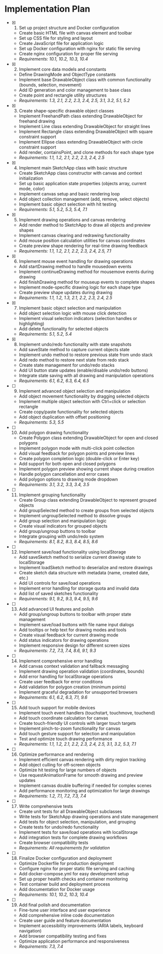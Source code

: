 # Implementation Plan

- [x] 1. Set up project structure and Docker configuration
  - Create basic HTML file with canvas element and toolbar
  - Set up CSS file for styling and layout
  - Create JavaScript file for application logic
  - Set up Docker configuration with nginx for static file serving
  - Create nginx configuration for proper file serving
  - _Requirements: 10.1, 10.2, 10.3, 10.4_

- [x] 2. Implement core data models and constants
  - Define DrawingMode and ObjectType constants
  - Implement base DrawableObject class with common functionality (bounds, selection, movement)
  - Add ID generation and color management to base class
  - Create point and rectangle utility structures
  - _Requirements: 1.3, 2.1, 2.2, 2.3, 2.4, 2.5, 3.1, 3.2, 5.1, 5.2_

- [x] 3. Create shape-specific drawable object classes
  - Implement FreehandPath class extending DrawableObject for freehand drawing
  - Implement Line class extending DrawableObject for straight lines
  - Implement Rectangle class extending DrawableObject with square constraint support
  - Implement Ellipse class extending DrawableObject with circle constraint support
  - Add render, containsPoint, and clone methods for each shape type
  - _Requirements: 1.1, 1.2, 2.1, 2.2, 2.3, 2.4, 2.5_

- [x] 4. Implement main SketchApp class with basic structure
  - Create SketchApp class constructor with canvas and context initialization
  - Set up basic application state properties (objects array, current mode, color)
  - Implement canvas setup and basic rendering loop
  - Add object collection management (add, remove, select objects)
  - Implement basic object selection with hit testing
  - _Requirements: 5.1, 5.2, 5.3, 5.4, 7.1_

- [x] 5. Implement drawing operations and canvas rendering
  - Add render method to SketchApp to draw all objects and preview shapes
  - Implement canvas clearing and redrawing functionality
  - Add mouse position calculation utilities for canvas coordinates
  - Create preview shape rendering for real-time drawing feedback
  - _Requirements: 1.1, 1.2, 2.1, 2.2, 2.3, 2.4, 2.5, 7.1_

- [x] 6. Implement mouse event handling for drawing operations
  - Add startDrawing method to handle mousedown events
  - Implement continueDrawing method for mousemove events during drawing
  - Add finishDrawing method for mouseup events to complete shapes
  - Implement mode-specific drawing logic for each shape type
  - Create preview shape updates during drawing
  - _Requirements: 1.1, 1.2, 1.3, 2.1, 2.2, 2.3, 2.4, 2.5_

- [x] 7. Implement basic object selection and manipulation
  - Add object selection logic with mouse click detection
  - Implement visual selection indicators (selection handles or highlighting)
  - Add delete functionality for selected objects
  - _Requirements: 5.1, 5.2, 5.4_

- [x] 8. Implement undo/redo functionality with state snapshots
  - Add saveState method to capture current objects state
  - Implement undo method to restore previous state from undo stack
  - Add redo method to restore next state from redo stack
  - Create state management for undo/redo stacks
  - Add UI button state updates (enable/disable undo/redo buttons)
  - Integrate state saving with all drawing and manipulation operations
  - _Requirements: 6.1, 6.2, 6.3, 6.4, 6.5_

- [ ] 9. Implement advanced object selection and manipulation
  - Add object movement functionality by dragging selected objects
  - Implement multiple object selection with Ctrl+click or selection rectangle
  - Create copy/paste functionality for selected objects
  - Add object duplication with offset positioning
  - _Requirements: 5.3, 5.5_

- [ ] 10. Add polygon drawing functionality
  - Create Polygon class extending DrawableObject for open and closed polygons
  - Implement polygon mode with multi-click point collection
  - Add visual feedback for polygon points and preview lines
  - Create polygon completion logic (double-click or Enter key)
  - Add support for both open and closed polygons
  - Implement polygon preview showing current shape during creation
  - Handle polygon cancellation and error cases
  - Add polygon options to drawing mode dropdown
  - _Requirements: 3.1, 3.2, 3.3, 3.4, 3.5_

- [ ] 11. Implement grouping functionality
  - Create Group class extending DrawableObject to represent grouped objects
  - Add groupSelected method to create groups from selected objects
  - Implement ungroupSelected method to dissolve groups
  - Add group selection and manipulation logic
  - Create visual indicators for grouped objects
  - Add group/ungroup buttons to toolbar
  - Integrate grouping with undo/redo system
  - _Requirements: 8.1, 8.2, 8.3, 8.4, 8.5, 8.6_

- [ ] 12. Implement save/load functionality using localStorage
  - Add saveSketch method to serialize current drawing state to localStorage
  - Implement loadSketch method to deserialize and restore drawings
  - Create sketch data structure with metadata (name, created date, etc.)
  - Add UI controls for save/load operations
  - Implement error handling for storage quota and invalid data
  - Add list of saved sketches functionality
  - _Requirements: 9.1, 9.2, 9.3, 9.4, 9.5, 9.6_

- [ ] 13. Add advanced UI features and polish
  - Add group/ungroup buttons to toolbar with proper state management
  - Implement save/load buttons with file name input dialogs
  - Add tooltips or help text for drawing modes and tools
  - Create visual feedback for current drawing mode
  - Add status indicators for drawing operations
  - Implement responsive design for different screen sizes
  - _Requirements: 7.2, 7.3, 7.4, 8.6, 9.1, 9.3_

- [ ] 14. Implement comprehensive error handling
  - Add canvas context validation and fallback messaging
  - Implement drawing operation validation (coordinates, bounds)
  - Add error handling for localStorage operations
  - Create user feedback for error conditions
  - Add validation for polygon creation (minimum points)
  - Implement graceful degradation for unsupported browsers
  - _Requirements: 6.1, 6.2, 6.3, 7.1, 9.6_

- [ ] 15. Add touch support for mobile devices
  - Implement touch event handlers (touchstart, touchmove, touchend)
  - Add touch coordinate calculation for canvas
  - Create touch-friendly UI controls with larger touch targets
  - Implement pinch-to-zoom functionality for canvas
  - Add touch gesture support for selection and manipulation
  - Test and optimize touch drawing performance
  - _Requirements: 1.1, 1.2, 2.1, 2.2, 2.3, 2.4, 2.5, 3.1, 3.2, 5.3, 7.1_

- [ ] 16. Optimize performance and rendering
  - Implement efficient canvas rendering with dirty region tracking
  - Add object culling for off-screen objects
  - Optimize hit testing for large numbers of objects
  - Use requestAnimationFrame for smooth drawing and preview updates
  - Implement canvas double buffering if needed for complex scenes
  - Add performance monitoring and optimization for large drawings
  - _Requirements: 1.2, 7.1, 7.2, 7.3, 7.4_

- [ ] 17. Write comprehensive tests
  - Create unit tests for all DrawableObject subclasses
  - Write tests for SketchApp drawing operations and state management
  - Add tests for object selection, manipulation, and grouping
  - Create tests for undo/redo functionality
  - Implement tests for save/load operations with localStorage
  - Add integration tests for complete drawing workflows
  - Create browser compatibility tests
  - _Requirements: All requirements for validation_

- [ ] 18. Finalize Docker configuration and deployment
  - Optimize Dockerfile for production deployment
  - Configure nginx for proper static file serving and caching
  - Add docker-compose.yml for easy development setup
  - Set up proper health checks and container monitoring
  - Test container build and deployment process
  - Add documentation for Docker usage
  - _Requirements: 10.1, 10.2, 10.3, 10.4_

- [ ] 19. Add final polish and documentation
  - Fine-tune user interface and user experience
  - Add comprehensive inline code documentation
  - Create user guide and feature documentation
  - Implement accessibility improvements (ARIA labels, keyboard navigation)
  - Add browser compatibility testing and fixes
  - Optimize application performance and responsiveness
  - _Requirements: 7.3, 7.4_
